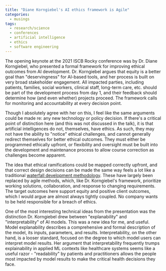 ```yaml
---
title: "Diane Korngiebel's AI ethics framework is Agile"
categories:
  - musings
tags:
  - research/science
  - conferences
  - artificial intelligence
  - ethics
  - software engineering
---
```


The opening keynote at the 2021 ISCB Rocky conference was by Dr. Diane Korngiebel,
who presented a formal framework for improving ethical outcomes from AI development.
Dr. Korngiebel argues that equity is a better goal than "deservingness" for AI-based tools,
and her process is built on very broad stakeholder engagement.
All impacted parties,
including patients, families, social workers, clinical staff, long-term care, etc.
should be part of the development process from day 1,
and their feedback should determine how (and even whether) projects proceed.
The framework calls for monitoring and accountability at every decision point.

Though I absolutely agree with her on this,
I feel like the same arguments could be made re: any new technology or policy decision.
If there's a critical point of distinction here
(and this was not discussed in the talk),
it is that artificial intelligences do not, themselves, have ethics.
As such, they may not have the ability to "notice" ethical challenges,
and cannot generally redirect themselves for better ethical outcomes.
They must either be programmed ethically upfront,
or flexibility and oversight must be built into the development and maintenance process
to allow course correction as challenges become apparent.

The idea that ethical ramifications could be mapped correctly upfront,
and that correct design decisions can be made the same way
feels a lot like a traditional [waterfall development methodology](https://en.wikipedia.org/wiki/Waterfall_model).
These have largely been replaced by agile methods, which, like Dr. Korngiebel's framework, 
prioritize working solutions, collaboration, and response to changing requirements.
The target outcomes here support equity and positive client outcomes,
which I would argue are almost always tightly coupled.
No company wants to be held responsible for a breach of ethics.

One of the most interesting technical ideas from the presentation
was the distinction Dr. Korngiebel drew between "explanability" and "interpretability" of AI models.
This was a new idea for me, and useful.
Model explanability describes a comprehensive and formal description of the model,
its inputs, parameters, and results.
Interpretability, on the other hand, is a looser standard,
focused on the degree to which model users can interpret model results.
Her argument that interpretability frequently trumps explainability in applied ML contexts
like healthcare systems seems like a useful razor -
"readability" by patients and practitioners allows the people most impacted by model results
to make the critical health decisions they face.